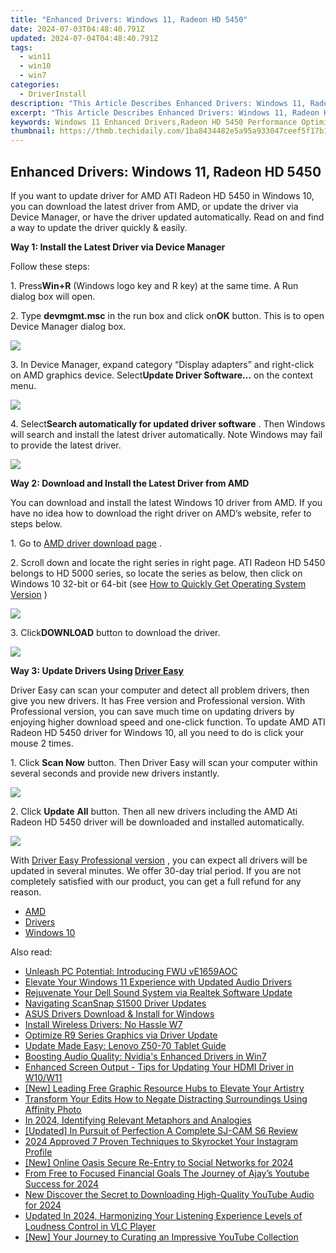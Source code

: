 ```yaml
---
title: "Enhanced Drivers: Windows 11, Radeon HD 5450"
date: 2024-07-03T04:48:40.791Z
updated: 2024-07-04T04:48:40.791Z
tags:
  - win11
  - win10
  - win7
categories:
  - DriverInstall
description: "This Article Describes Enhanced Drivers: Windows 11, Radeon HD 5450"
excerpt: "This Article Describes Enhanced Drivers: Windows 11, Radeon HD 5450"
keywords: Windows 11 Enhanced Drivers,Radeon HD 5450 Performance Optimization,Latest Radeon Graphics Drivers,Windows 11 Radeon Integration,Improved Gaming on Windows 11 with Radeon,Radeon HD 5450 Compatibility Update for Windows 11,Enhanced Radeon Drivers for Windows 11 Upgrades
thumbnail: https://thmb.techidaily.com/1ba8434482e5a95a933047ceef5f17b18e8ca4e1285ed40b4bdaada044e82ad5.jpg
---
```


## Enhanced Drivers: Windows 11, Radeon HD 5450

If you want to update driver for AMD ATI Radeon HD 5450 in Windows 10, you can download the latest driver from AMD, or update the driver via Device Manager, or have the driver updated automatically. Read on and find a way to update the driver quickly & easily.  
  
**Way 1: Install the Latest Driver via Device Manager**
  
 Follow these steps:  
  
 1\. Press**Win+R** (Windows logo key and R key) at the same time. A Run dialog box will open.  
  
 2\. Type **devmgmt.msc** in the run box and click on**OK** button. This is to open Device Manager dialog box.  
  
![](https://images.drivereasy.com/wp-content/uploads/2016/12/img_5857a51448230.png)
  
 3\. In Device Manager, expand category “Display adapters” and right-click on AMD graphics device. Select**Update Driver Software…** on the context menu.  
  
![](https://images.drivereasy.com/wp-content/uploads/2016/12/img_5857a5367b22f.jpg)
  
 4\. Select**Search automatically for updated driver software** . Then Windows will search and install the latest driver automatically. Note Windows may fail to provide the latest driver.  
  
![](https://images.drivereasy.com/wp-content/uploads/2016/12/img_5857a57107fc1.jpg)
  
**Way 2: Download and Install the Latest Driver from AMD**
  
 You can download and install the latest Windows 10 driver from AMD. If you have no idea how to download the right driver on AMD’s website, refer to steps below.  
  
 1\. Go to [AMD driver download page](http://support.amd.com/en-us/download) .  
  
 2\. Scroll down and locate the right series in right page. ATI Radeon HD 5450 belongs to HD 5000 series, so locate the series as below, then click on Windows 10 32-bit or 64-bit (see [How to Quickly Get Operating System Version](https://tools.techidaily.com/drivereasy/download/) )  
  
![](https://images.drivereasy.com/wp-content/uploads/2016/12/img_5857a73e47916.jpg)
  
 3\. Click**DOWNLOAD** button to download the driver.  
  
![](https://images.drivereasy.com/wp-content/uploads/2016/12/img_5857a866968be.jpg)
  
 **Way 3: Update Drivers Using [Driver Easy](https://tools.techidaily.com/drivereasy/download/)**

 Driver Easy can scan your computer and detect all problem drivers, then give you new drivers. It has Free version and Professional version. With Professional version, you can save much time on updating drivers by enjoying higher download speed and one-click function.  To update AMD ATI Radeon HD 5450 driver for Windows 10, all you need to do is click your mouse 2 times.
  
1\. Click **Scan Now**  button. Then Driver Easy will scan your computer within several seconds and provide new drivers instantly.
  
![](https://images.drivereasy.com/wp-content/uploads/2017/04/img_58fd94c4d849e.png)
  
2\. Click **Update**  **All** button. Then all new drivers including the AMD Ati Radeon HD 5450 driver will be downloaded and installed automatically.
  
![](https://images.drivereasy.com/wp-content/uploads/2017/04/img_58fd957d03a1c.jpg)

 With [Driver Easy Professional version](https://tools.techidaily.com/drivereasy/download/) , you can expect all drivers will be updated in several minutes. We offer 30-day trial period. If you are not completely satisfied with our product, you can get a full refund for any reason.

* [AMD](https://tools.techidaily.com/drivereasy/download/)
* [Drivers](https://tools.techidaily.com/drivereasy/download/)
* [Windows 10](https://tools.techidaily.com/drivereasy/download/)

<ins class="adsbygoogle"
     style="display:block"
     data-ad-format="autorelaxed"
     data-ad-client="ca-pub-7571918770474297"
     data-ad-slot="1223367746"></ins>



<ins class="adsbygoogle"
     style="display:block"
     data-ad-client="ca-pub-7571918770474297"
     data-ad-slot="8358498916"
     data-ad-format="auto"
     data-full-width-responsive="true"></ins>

<span class="atpl-alsoreadstyle">Also read:</span>
<div><ul>
<li><a href="https://driver-install.techidaily.com/unleash-pc-potential-introducing-fwu-ve1659aoc/"><u>Unleash PC Potential: Introducing FWU vE1659AOC</u></a></li>
<li><a href="https://driver-install.techidaily.com/elevate-your-windows-11-experience-with-updated-audio-drivers/"><u>Elevate Your Windows 11 Experience with Updated Audio Drivers</u></a></li>
<li><a href="https://driver-install.techidaily.com/rejuvenate-your-dell-sound-system-via-realtek-software-update/"><u>Rejuvenate Your Dell Sound System via Realtek Software Update</u></a></li>
<li><a href="https://driver-install.techidaily.com/navigating-scansnap-s1500-driver-updates/"><u>Navigating ScanSnap S1500 Driver Updates</u></a></li>
<li><a href="https://driver-install.techidaily.com/asus-drivers-download-and-install-for-windows/"><u>ASUS Drivers Download & Install for Windows</u></a></li>
<li><a href="https://driver-install.techidaily.com/install-wireless-drivers-no-hassle-w7/"><u>Install Wireless Drivers: No Hassle W7</u></a></li>
<li><a href="https://driver-install.techidaily.com/optimize-r9-series-graphics-via-driver-update/"><u>Optimize R9 Series Graphics via Driver Update</u></a></li>
<li><a href="https://driver-install.techidaily.com/update-made-easy-lenovo-z50-70-tablet-guide/"><u>Update Made Easy: Lenovo Z50-70 Tablet Guide</u></a></li>
<li><a href="https://driver-install.techidaily.com/boosting-audio-quality-nvidias-enhanced-drivers-in-win7/"><u>Boosting Audio Quality: Nvidia's Enhanced Drivers in Win7</u></a></li>
<li><a href="https://driver-install.techidaily.com/enhanced-screen-output-tips-for-updating-your-hdmi-driver-in-w10w11/"><u>Enhanced Screen Output - Tips for Updating Your HDMI Driver in W10/W11</u></a></li>
<li><a href="https://extra-skills.techidaily.com/new-leading-free-graphic-resource-hubs-to-elevate-your-artistry/"><u>[New] Leading Free Graphic Resource Hubs to Elevate Your Artistry</u></a></li>
<li><a href="https://extra-tips.techidaily.com/transform-your-edits-how-to-negate-distracting-surroundings-using-affinity-photo/"><u>Transform Your Edits  How to Negate Distracting Surroundings Using Affinity Photo</u></a></li>
<li><a href="https://some-knowledge.techidaily.com/in-2024-identifying-relevant-metaphors-and-analogies/"><u>In 2024, Identifying Relevant Metaphors and Analogies</u></a></li>
<li><a href="https://some-techniques.techidaily.com/updated-in-pursuit-of-perfection-a-complete-sj-cam-s6-review/"><u>[Updated] In Pursuit of Perfection  A Complete SJ-CAM S6 Review</u></a></li>
<li><a href="https://extra-information.techidaily.com/2024-approved-7-proven-techniques-to-skyrocket-your-instagram-profile/"><u>2024 Approved  7 Proven Techniques to Skyrocket Your Instagram Profile</u></a></li>
<li><a href="https://facebook-video-recording.techidaily.com/new-online-oasis-secure-re-entry-to-social-networks-for-2024/"><u>[New] Online Oasis  Secure Re-Entry to Social Networks for 2024</u></a></li>
<li><a href="https://youtube-stream.techidaily.com/from-free-to-focused-financial-goals-the-journey-of-ajays-youtube-success-for-2024/"><u>From Free to Focused Financial Goals  The Journey of Ajay’s Youtube Success for 2024</u></a></li>
<li><a href="https://ai-video-tools.techidaily.com/new-discover-the-secret-to-downloading-high-quality-youtube-audio-for-2024/"><u>New Discover the Secret to Downloading High-Quality YouTube Audio for 2024</u></a></li>
<li><a href="https://sound-optimizing.techidaily.com/updated-in-2024-harmonizing-your-listening-experience-levels-of-loudness-control-in-vlc-player/"><u>Updated In 2024, Harmonizing Your Listening Experience Levels of Loudness Control in VLC Player</u></a></li>
<li><a href="https://facebook-record-videos.techidaily.com/new-your-journey-to-curating-an-impressive-youtube-collection/"><u>[New] Your Journey to Curating an Impressive YouTube Collection</u></a></li>
</ul></div>
